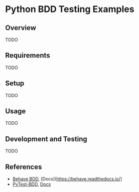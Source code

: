 # Python BDD Testing Examples

## Overview

TODO

## Requirements

TODO

## Setup

TODO

## Usage

TODO

## Development and Testing

TODO

## References

* [Behave BDD](https://pypi.org/project/behave/), [Docs](https://behave.readthedocs.io/]
* [PyTest-BDD](https://pypi.org/project/pytest-bdd/), [Docs](https://github.com/pytest-dev/pytest-bdd)
